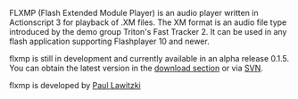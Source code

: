 FLXMP (Flash Extended Module Player) is an audio player written in Actionscript 3 for playback of .XM files. The XM format is an audio file type introduced by the demo group Triton's Fast Tracker 2. It can be used in any flash application supporting Flashplayer 10 and newer.

flxmp is still in development and currently available in an alpha release 0.1.5. You can obtain the latest version in the [download section](http://code.google.com/p/flxmp/downloads/list) or via [SVN](http://code.google.com/p/flxmp/source/checkout).

flxmp is developed by [Paul Lawitzki](http://www.thousand-thoughts.com)